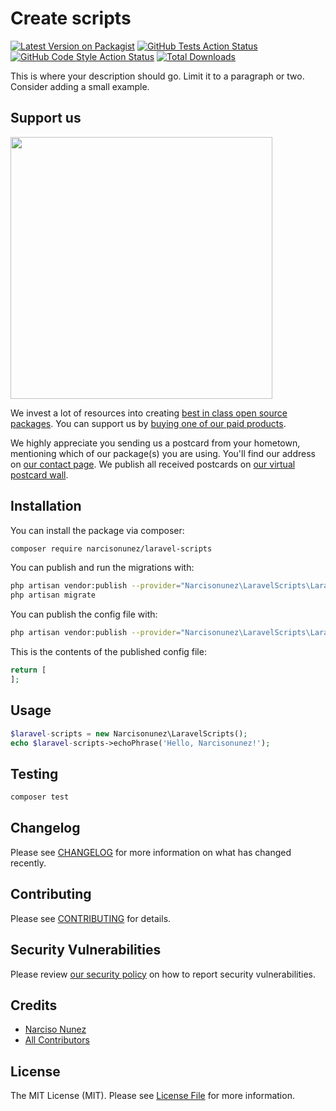# Create scripts

[![Latest Version on Packagist](https://img.shields.io/packagist/v/narcisonunez/laravel-scripts.svg?style=flat-square)](https://packagist.org/packages/narcisonunez/laravel-scripts)
[![GitHub Tests Action Status](https://img.shields.io/github/workflow/status/narcisonunez/laravel-scripts/run-tests?label=tests)](https://github.com/narcisonunez/laravel-scripts/actions?query=workflow%3ATests+branch%3Amaster)
[![GitHub Code Style Action Status](https://img.shields.io/github/workflow/status/narcisonunez/laravel-scripts/Check%20&%20fix%20styling?label=code%20style)](https://github.com/narcisonunez/laravel-scripts/actions?query=workflow%3A"Check+%26+fix+styling"+branch%3Amaster)
[![Total Downloads](https://img.shields.io/packagist/dt/narcisonunez/laravel-scripts.svg?style=flat-square)](https://packagist.org/packages/narcisonunez/laravel-scripts)


This is where your description should go. Limit it to a paragraph or two. Consider adding a small example.

## Support us

[<img src="https://github-ads.s3.eu-central-1.amazonaws.com/package-laravel-scripts-laravel.jpg?t=1" width="419px" />](https://spatie.be/github-ad-click/package-laravel-scripts-laravel)

We invest a lot of resources into creating [best in class open source packages](https://spatie.be/open-source). You can support us by [buying one of our paid products](https://spatie.be/open-source/support-us).

We highly appreciate you sending us a postcard from your hometown, mentioning which of our package(s) you are using. You'll find our address on [our contact page](https://spatie.be/about-us). We publish all received postcards on [our virtual postcard wall](https://spatie.be/open-source/postcards).

## Installation

You can install the package via composer:

```bash
composer require narcisonunez/laravel-scripts
```

You can publish and run the migrations with:

```bash
php artisan vendor:publish --provider="Narcisonunez\LaravelScripts\LaravelScriptsServiceProvider" --tag="laravel-scripts-migrations"
php artisan migrate
```

You can publish the config file with:
```bash
php artisan vendor:publish --provider="Narcisonunez\LaravelScripts\LaravelScriptsServiceProvider" --tag="laravel-scripts-config"
```

This is the contents of the published config file:

```php
return [
];
```

## Usage

```php
$laravel-scripts = new Narcisonunez\LaravelScripts();
echo $laravel-scripts->echoPhrase('Hello, Narcisonunez!');
```

## Testing

```bash
composer test
```

## Changelog

Please see [CHANGELOG](CHANGELOG.md) for more information on what has changed recently.

## Contributing

Please see [CONTRIBUTING](.github/CONTRIBUTING.md) for details.

## Security Vulnerabilities

Please review [our security policy](../../security/policy) on how to report security vulnerabilities.

## Credits

- [Narciso Nunez](https://github.com/narcisonunez)
- [All Contributors](../../contributors)

## License

The MIT License (MIT). Please see [License File](LICENSE.md) for more information.
